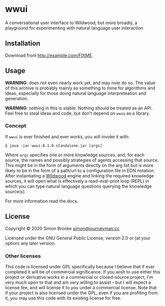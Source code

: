# wwui

A conversational user interface to Wildwood; but more broadly, a playground for experimenting with natural language user interaction

## Installation

Download from http://example.com/FIXME.

## Usage

**WARNING**: does not even nearly work yet, and may nver do so. The value of this archive is probably mainly as something to mine for algorithms and ideas, especially for those doing natural language interpreteation and generation.

**WARNING**: nothing in this is stable. Nothing should be treated as an API. Feel free to steal ideas and code, but don't depend on `wwui` as a library.

### Concept

If `wwui` is ever finished and ever works, you will invoke it with:

    $ java -jar wwui-0.1.0-standalone.jar [args]

Where `args` specifies one or more knowledge sources, and, for each source, the names and possibly strategies of agents accessing that source. This might be in the form of arguments directly on the arg list but is more likely to be in the form of a path/url to a configuration file in EDN notation. After instantiating a [Wildwood](https://github.com/simon-brooke/wildwood) engine and linking the required knowledge sources, it will open what is effectively a read-eval-print loop (REPL) in which you can type natural language questions querying the knowledge source(s).

For more information read the docs.

## License

Copyright © 2020 Simon Brooke simon@journeyman.cc

Licensed under the GNU General Public License, version 2.0 or (at your option) any later version.

### Other licenses

This code is licensed under GPL specifically because I believe that if ever completed it will be of commercial significance. If you wish to use either this project or derivative works in a commercial or closed-source project, I'm very much open to that and am very willing to assist - but I will expect a license fee, and will license it to you under a commercial license. Note that if your project is also licensed under the GPL, even if you are profiting from it, you may use this code with its existing license for free.

